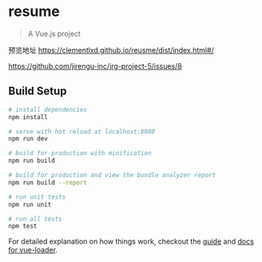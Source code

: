 # resume

> A Vue.js project

预览地址 https://clementlxd.github.io/reusme/dist/index.html#/

https://github.com/jirengu-inc/jrg-project-5/issues/8

## Build Setup

``` bash
# install dependencies
npm install

# serve with hot reload at localhost:8080
npm run dev

# build for production with minification
npm run build

# build for production and view the bundle analyzer report
npm run build --report

# run unit tests
npm run unit

# run all tests
npm test
```

For detailed explanation on how things work, checkout the [guide](http://vuejs-templates.github.io/webpack/) and [docs for vue-loader](http://vuejs.github.io/vue-loader).
